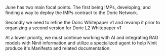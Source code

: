 June has two main focal points. The first being IMPs, developing, and finding a way to deploy the IMPs contract to the Doric Network.

Secondly we need to refine the Doric Whitepaper v1 and revamp it prior to organizing a second version for Doric L2 Whitepaper v1

At a lower priority, we must continue working with AI and integrating RAG models with Ninit information and utilize a specialized agent to help Ninit produce it's Manifesto and related documentation. 


